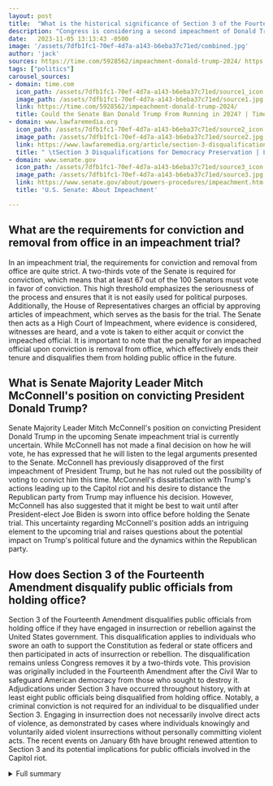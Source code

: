 ```yaml
---
layout: post
title:  "What is the historical significance of Section 3 of the Fourteenth Amendment in disqualifying public officials from holding office?"
description: "Congress is considering a second impeachment of Donald Trump and the possibility of disqualifying him from holding public office again. Here are the answers to three key questions about the Senate's power to disqualify Trump from holding office again."
date:   2023-11-05 13:13:43 -0500
image: '/assets/7dfb1fc1-70ef-4d7a-a143-b6eba37c71ed/combined.jpg'
author: 'jack'
sources: https://time.com/5928562/impeachment-donald-trump-2024/ https://www.senate.gov/about/powers-procedures/impeachment.htm https://www.lawfaremedia.org/article/section-3-disqualifications-for-democracy-preservation
tags: ["politics"]
carousel_sources:
- domain: time.com
  icon_path: /assets/7dfb1fc1-70ef-4d7a-a143-b6eba37c71ed/source1_icon.jpg
  image_path: /assets/7dfb1fc1-70ef-4d7a-a143-b6eba37c71ed/source1.jpg
  link: https://time.com/5928562/impeachment-donald-trump-2024/
  title: Could the Senate Ban Donald Trump From Running in 2024? | Time
- domain: www.lawfaremedia.org
  icon_path: /assets/7dfb1fc1-70ef-4d7a-a143-b6eba37c71ed/source2_icon.jpg
  image_path: /assets/7dfb1fc1-70ef-4d7a-a143-b6eba37c71ed/source2.jpg
  link: https://www.lawfaremedia.org/article/section-3-disqualifications-for-democracy-preservation
  title: " \tSection 3 Disqualifications for Democracy Preservation | Lawfare "
- domain: www.senate.gov
  icon_path: /assets/7dfb1fc1-70ef-4d7a-a143-b6eba37c71ed/source3_icon.jpg
  image_path: /assets/7dfb1fc1-70ef-4d7a-a143-b6eba37c71ed/source3.jpg
  link: https://www.senate.gov/about/powers-procedures/impeachment.htm
  title: 'U.S. Senate: About Impeachment'

---
```


## What are the requirements for conviction and removal from office in an impeachment trial?
In an impeachment trial, the requirements for conviction and removal from office are quite strict. A two-thirds vote of the Senate is required for conviction, which means that at least 67 out of the 100 Senators must vote in favor of conviction. This high threshold emphasizes the seriousness of the process and ensures that it is not easily used for political purposes. Additionally, the House of Representatives charges an official by approving articles of impeachment, which serves as the basis for the trial. The Senate then acts as a High Court of Impeachment, where evidence is considered, witnesses are heard, and a vote is taken to either acquit or convict the impeached official. It is important to note that the penalty for an impeached official upon conviction is removal from office, which effectively ends their tenure and disqualifies them from holding public office in the future.

## What is Senate Majority Leader Mitch McConnell's position on convicting President Donald Trump?
Senate Majority Leader Mitch McConnell's position on convicting President Donald Trump in the upcoming Senate impeachment trial is currently uncertain. While McConnell has not made a final decision on how he will vote, he has expressed that he will listen to the legal arguments presented to the Senate. McConnell has previously disapproved of the first impeachment of President Trump, but he has not ruled out the possibility of voting to convict him this time. McConnell's dissatisfaction with Trump's actions leading up to the Capitol riot and his desire to distance the Republican party from Trump may influence his decision. However, McConnell has also suggested that it might be best to wait until after President-elect Joe Biden is sworn into office before holding the Senate trial. This uncertainty regarding McConnell's position adds an intriguing element to the upcoming trial and raises questions about the potential impact on Trump's political future and the dynamics within the Republican party.

## How does Section 3 of the Fourteenth Amendment disqualify public officials from holding office?
Section 3 of the Fourteenth Amendment disqualifies public officials from holding office if they have engaged in insurrection or rebellion against the United States government. This disqualification applies to individuals who swore an oath to support the Constitution as federal or state officers and then participated in acts of insurrection or rebellion. The disqualification remains unless Congress removes it by a two-thirds vote. This provision was originally included in the Fourteenth Amendment after the Civil War to safeguard American democracy from those who sought to destroy it. Adjudications under Section 3 have occurred throughout history, with at least eight public officials being disqualified from holding office. Notably, a criminal conviction is not required for an individual to be disqualified under Section 3. Engaging in insurrection does not necessarily involve direct acts of violence, as demonstrated by cases where individuals knowingly and voluntarily aided violent insurrections without personally committing violent acts. The recent events on January 6th have brought renewed attention to Section 3 and its potential implications for public officials involved in the Capitol riot.



<details>
  <summary>Full summary</summary>
<h2>Impeachment Process in the United States Constitution</h2>
<p>The House of Representatives has the sole power of impeachment, while the Senate has the sole power to try all impeachments. No person shall be convicted without the concurrence of two-thirds of the members present.</p>
<p>Impeachment is a fundamental component of the system of checks and balances. Congress charges and then tries an official of the federal government for treason, bribery, or other high crimes and misdemeanors. The definition of high crimes and misdemeanors is debated.</p>
<p>The House of Representatives charges an official of the federal government by approving articles of impeachment. The Senate sits as a High Court of Impeachment to consider evidence, hear witnesses, and vote to acquit or convict the impeached official. A committee of representatives, called managers, act as prosecutors before the Senate. In presidential impeachment trials, the chief justice of the United States presides.</p>
<p>A two-thirds vote of the Senate is required for conviction. The penalty for an impeached official upon conviction is removal from office. The Senate can also disqualify impeached officials from holding public office in the future. There is no appeal. About half of Senate impeachment trials since 1789 have resulted in conviction and removal from office.</p>
<h2>McConnell's Position on Trump's Conviction</h2>
<p>Senate Majority Leader Mitch McConnell has not ruled out voting to convict President Donald Trump in an upcoming Senate impeachment trial. McConnell stated that he has not made a final decision on how he will vote and intends to listen to the legal arguments presented to the Senate. McConnell has expressed that he is pleased with the House's impeachment efforts.</p>
<p>The House passed an article of impeachment charging President Trump with 'incitement of insurrection' for his speech before the Capitol riot. McConnell disavowed the first impeachment effort of Trump. McConnell is furious with President Trump and suggested that impeachment might make it easier to purge the Republican party of Trump. McConnell believes it would be best for the country to wait until after President-elect Joe Biden is sworn into office to hold a Senate trial. The Senate is expected to reconvene on Jan. 19, the day before the inauguration. McConnell is seeking to avoid transmission of the articles of impeachment before Inauguration Day.</p>
<p>Democrats have urged McConnell to call the Senate back early for an emergency session to begin the trial. McConnell has no intention of altering the schedule and has refused to call the Senate back early. It will take the vote of two-thirds of the Senators to convict the President. It is unclear whether there will be enough Republican support to convict. Several GOP senators have expressed support for Trump's removal from office. Republicans have stated their concerns about the potential delays caused by a trial to Biden's legislative agenda. Biden has spoken with McConnell about the possibility of an agreement that would allow the Senate to continue work on his key priorities during the trial.</p>
<h2>Section 3 of the Fourteenth Amendment</h2>
<p>At least eight public officials have been formally adjudicated to be disqualified and barred from public office under Section 3 of the Fourteenth Amendment since its ratification in 1868. Section 3, also known as the Disqualification Clause, has gained new relevance in the wake of the January 6th insurrection.</p>
<p>Adopted after the Civil War to protect American democracy from those who sought to destroy it, Section 3 disqualifies from office anyone who swore an oath to support the Constitution as a federal or state officer and then engaged in insurrection or rebellion against it, unless Congress removes the disqualification by a two-thirds vote.</p>
<p>CREW analyzed historical records to identify all public officials who a court, legislature, or other body determined to have been disqualified under Section 3. The list includes six officials aligned with the Confederacy who held office after the Civil War, as well as former New Mexico County Commissioner Couy Griffin, who a state court removed from office last year based on his participation in the January 6th insurrection following a lawsuit CREW brought on behalf of three New Mexico residents.</p>
<p>Section 3 adjudications against former Confederates were rare in the aftermath of the Civil War. Former Confederates flooded Congress with thousands of amnesty requests to 'remove' their Section 3 disqualification. The Fourteenth Amendment was ratified on July 9, 1868, and Congress removed the Section 3 disqualification for most ex-Confederates less than four years later in the Amnesty Act of May 22, 1872.</p>
<p>Historical precedent confirms that a criminal conviction is not required for an individual to be disqualified under Section 3. No one who has been formally disqualified under Section 3 was charged under the criminal 'rebellion or insurrection' statute. Section 3 is not a criminal penalty, but rather is a qualification for holding public office in the United States that can be and has been enforced through civil lawsuits in state courts, among other means. One can 'engage' in insurrection without personally committing violent acts. Neither Kenneth Worthy nor Couy Griffin were accused of engaging in violence, yet both were ruled to be disqualified because they knowingly and voluntarily aided violent insurrections.</p>
</details>
